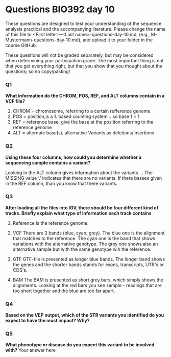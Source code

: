 
# Questions BIO392 day 10
These questions are designed to test your understanding of the sequence analysis practical and the accompanying literature. Please change the name of this file to \<First letter\>-\<Last name\>-questions-day-10.md, (e.g., M-Mustermann-questions-day-10.md), and upload it to your folder in the course GitHub.

These questions will not be graded separately, but may be considered when determining your participation grade. The most important thing is not that you get everything right, but that you show that you thought about the questions; so no copy/pasting!

### Q1
**What information do the CHROM, POS, REF, and ALT columns contain in a VCF file?**

1. CHROM = chromosome, referring to a certain refference genome
2. POS = position,is a 1. based counting system .. so base 1 = 1
3. REF = reference base, give the base at the position referring to the reference genome
4. ALT =   alternate base(s), alternative Variants as deletions/insertions


### Q2
**Using these four columns, how could you determine whether a sequencing sample contains a variant?**

Looking in the ALT column gives information about the variants ...
The MISSING value ‘.’ indicates that there are no variants. If there basses given in the REF column,
than you know that there variants.

### Q3
**After loading all the files into IGV, there should be four different kind of tracks. Briefly explain what type of information each track contains**

1. Reference
   Is the reference genome.
   
3. VCF
   There are 3 bands (blue, cyan, grey).
   The blue one is the alignment that matches to the reference.
   The cyan one is the band that shows variations with the alternative genotype.
   The grey one shows also an alternative sample but with the same genotype wih the reference.
   
5. GTF
   GTF-file is presented as longer blue bands.
   The longer band shows the genes and the shorter bands stands for exons, transcripts, UTR's or CDS's.
   
7. BAM
   The BAM is presented as short grey bars, which simply shows the alignments.
   Looking at the red bars you see sample - readings that are too short together and the blue are too far apart. 

### Q4
**Based on the VEP output, which of the STR variants you identified do you expect to have the most impact? Why?**

### Q5
**What phenotype or disease do you expect this variant to be involved with?**
Your answer here
